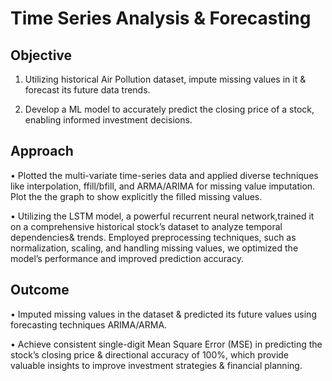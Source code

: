 
# Time Series Analysis & Forecasting


## Objective
1. Utilizing historical Air Pollution dataset, impute missing values in it & forecast its future data trends.
  
2. Develop a ML model to accurately predict the closing price of a stock, enabling informed investment decisions.

## Approach
• Plotted the multi-variate time-series data and applied diverse techniques like interpolation, ffill/bfill, and ARMA/ARIMA for missing value imputation. Plot the the graph to show explicitly the filled missing values.

• Utilizing the LSTM model, a powerful recurrent neural network,trained it on a comprehensive historical stock’s dataset to analyze temporal dependencies& trends. Employed preprocessing techniques, such as normalization, scaling, and handling missing values, we optimized the model’s performance and improved prediction accuracy.

## Outcome
• Imputed missing values in the dataset & predicted its future values using forecasting techniques ARIMA/ARMA. 

• Achieve consistent single-digit Mean Square Error (MSE) in predicting the stock’s closing price & directional accuracy of 100%, which provide valuable insights to improve investment strategies & financial planning.

